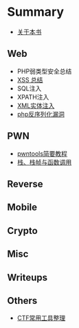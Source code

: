 # Summary

* [关于本书](README.md)

## Web

* PHP弱类型安全总结
* [XSS 总结](web/xss-zong-jie.md)
* SQL注入
* XPATH注入
* [XML实体注入](web/xmlshi-ti-zhu-ru-gong-ji.md)
* [php反序列化漏洞](web/qian-tan-php-fan-xu-lie-hua-lou-dong.md)

## PWN

* [pwntools简要教程](pwn/pwntoolsjian-yao-jiao-cheng.md)
* [栈、栈帧与函数调用](pwn/zhan-3001-zhan-zheng-yu-han-shu-diao-yong.md)

## Reverse

## Mobile

## Crypto

## Misc

## Writeups

## Others

* [CTF常用工具整理](others/ctfchang-yong-gong-ju-zheng-li.md)

